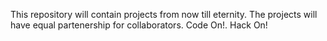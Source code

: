 This repository will contain projects from now till eternity. The projects will have equal partenership for collaborators. Code On!. Hack On!
